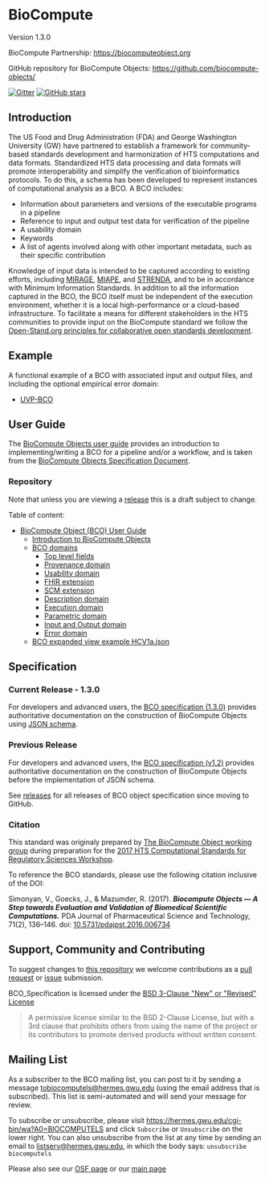 BioCompute
==========

Version 1.3.0

BioCompute Partnership: https://biocomputeobject.org

GitHub repository for BioCompute Objects:
https://github.com/biocompute-objects/

[![Gitter](https://badges.gitter.im/biocompute-objects/community.svg)](https://gitter.im/biocompute-objects/community?utm_source=badge&utm_medium=badge&utm_campaign=pr-badge)
[![GitHub stars](https://img.shields.io/github/stars/common-workflow-language/common-workflow-language.svg)](https://github.com/common-workflow-language/common-workflow-language/stargazers)
## Introduction

The US Food and Drug Administration (FDA) and George Washington University (GW) have partnered to establish a framework for community-based standards development and harmonization of HTS computations and data formats. Standardized HTS data processing and data formats will promote interoperability and simplify the verification of bioinformatics protocols. To do this, a schema has been developed to represent instances of computational analysis as a BCO. A BCO includes: 

* Information about parameters and versions of the executable programs in a pipeline
* Reference to input and output test data for verification of the pipeline
* A usability domain
* Keywords
* A list of agents involved along with other important metadata, such as their specific contribution

Knowledge of input data is intended to be captured according to existing efforts, including [MIRAGE](https://en.wikipedia.org/wiki/Minimum_Information_Required_About_a_Glycomics_Experiment), [MIAPE](http://www.psidev.info/miape), and [STRENDA](https://www.beilstein-strenda-db.org/strenda/public/guidelines.xhtml), and to be in accordance with Minimum Information Standards. In addition to all the information captured in the BCO, the BCO itself must be independent of the execution environment, whether it is a local high-performance or a cloud-based infrastructure.
To facilitate a means for different stakeholders in the HTS communities to provide input on the BioCompute standard we follow the [Open-Stand.org principles for collaborative open standards development](https://open-stand.org/about-us/principles/).

## Example

A functional example of a BCO with associated input and output files, and including the optional empirical error domain: 
* [UVP-BCO](https://github.com/biocompute-objects/UVP-BCO)

## User Guide 

The [BioCompute Objects user guide](/user_guide.md) provides an introduction to implementing/writing a BCO for a pipeline and/or a workflow, and is taken from the [BioCompute Objects Specification Document](/IEEE_Docs/standard.md).

### Repository

Note that unless you are viewing a [release](https://github.com/biocompute-objects/BCO_Specification/releases) this is a draft subject to change.

Table of content:

* [BioCompute Object (BCO) User Guide](user_guide.md)
  * [Introduction to BioCompute Objects](introduction.md)
  * [BCO domains](bco-domains.md)
    * [Top level fields](top-level.md)
    * [Provenance domain](provenance-domain.md)
    * [Usability domain](usability-domain.md)
    * [FHIR extension](extension-fhir.md)
    * [SCM extension](extension-scm.md)
    * [Description domain](description-domain.md)
    * [Execution domain](execution-domain.md)
    * [Parametric domain](parametric-domain.md)
    * [Input and Output domain](io-domain.md)
    * [Error domain](error-domain.md)
  * [BCO expanded view example HCV1a.json](HCV1a.json)

## Specification
### Current Release - 1.3.0

For developers and advanced users, the [BCO specification (1.3.0)](/IEEE_Docs/standard.md) provides authoritative documentation on the construction of BioCompute Objects using [JSON schema](https://json-schema.org/). 


### Previous Release

For developers and advanced users, the [BCO specification (v1.2)](https://github.com/biocompute-objects/BCO_Specification/blob/v1.2/BCO_Spec_V1.2.pdf) provides authoritative documentation on the construction of BioCompute Objects before the implementation of JSON schema.

See [releases](https://github.com/biocompute-objects/BCO_Specification/releases) for all releases of BCO object specification since moving to GitHub.

### Citation
This standard was originaly prepared by [The BioCompute Object working group](/BCO_Spec_V1.2.md#biocompute-object-consortium-members-bcoc) during preparation for the [2017 HTS Computational Standards for Regulatory Sciences Workshop](https://hive.biochemistry.gwu.edu/htscsrs/workshop_2017).

To reference the BCO standards, please use the following
citation inclusive of the DOI:

Simonyan, V., Goecks, J., & Mazumder, R. (2017). ***Biocompute Objects — A Step towards Evaluation and Validation of Biomedical Scientific Computations.*** PDA Journal of Pharmaceutical Science and Technology, 71(2), 136–146. doi: [10.5731/pdajpst.2016.006734](http://doi.org/10.5731/pdajpst.2016.006734)

## Support, Community and Contributing

To suggest changes to [this repository](#Repository) we welcome contributions as a [pull request](https://github.com/biocompute-objects/BCO_Specification/pulls) or [issue](https://github.com/biocompute-objects/BCO_Specification/issues) submission.

BCO_Specification is licensed under the [BSD 3-Clause "New" or "Revised" License](./LICENSE)

>A permissive license similar to the BSD 2-Clause License, but with a 3rd clause that prohibits others from using the name of the project or its contributors to promote derived products without written consent.

## Mailing List

As a subscriber to the BCO mailing list, you can post to it by sending a message tobiocomputels@hermes.gwu.edu (using the email address that is subscribed). This list is semi-automated and will send your message for review. 

To subscribe or unsubscribe, please visit https://hermes.gwu.edu/cgi-bin/wa?A0=BIOCOMPUTELS and click `Subscribe` or `Unsubscribe` on the lower right. You can also unsubscribe from the list at any time by sending an email to listserv@hermes.gwu.edu, in which the body says: `unsubscribe biocomputels`

Please also see our [OSF page](https://osf.io/h59uh/) or our [main page](https://biocomputeobject.org/) 
